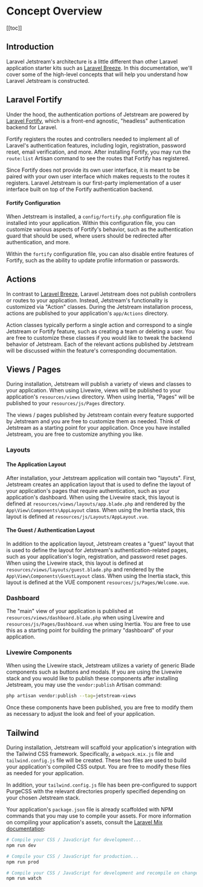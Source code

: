 # Concept Overview

[[toc]]

## Introduction

Laravel Jetstream's architecture is a little different than other Laravel application starter kits such as [Laravel Breeze](https://laravel.com/docs/starter-kits). In this documentation, we'll cover some of the high-level concepts that will help you understand how Laravel Jetstream is constructed.

## Laravel Fortify

Under the hood, the authentication portions of Jetstream are powered by [Laravel Fortify](https://github.com/laravel/fortify), which is a front-end agnostic, "headless" authentication backend for Laravel.

Fortify registers the routes and controllers needed to implement all of Laravel's authentication features, including login, registration, password reset, email verification, and more. After installing Fortify, you may run the `route:list` Artisan command to see the routes that Fortify has registered.

Since Fortify does not provide its own user interface, it is meant to be paired with your own user interface which makes requests to the routes it registers. Laravel Jetstream is our first-party implementation of a user interface built on top of the Fortify authentication backend.

#### Fortify Configuration

When Jetstream is installed, a `config/fortify.php` configuration file is installed into your application. Within this configuration file, you can customize various aspects of Fortify's behavior, such as the authentication guard that should be used, where users should be redirected after authentication, and more.

Within the `fortify` configuration file, you can also disable entire features of Fortify, such as the ability to update profile information or passwords.

## Actions

In contrast to [Laravel Breeze](https://laravel.com/docs/starter-kits), Laravel Jetstream does not publish controllers or routes to your application. Instead, Jetstream's functionality is customized via "Action" classes. During the Jetstream installation process, actions are published to your application's `app/Actions` directory.

Action classes typically perform a single action and correspond to a single Jetstream or Fortify feature, such as creating a team or deleting a user. You are free to customize these classes if you would like to tweak the backend behavior of Jetstream. Each of the relevant actions published by Jetstream will be discussed within the feature's corresponding documentation.

## Views / Pages

During installation, Jetstream will publish a variety of views and classes to your application. When using Livewire, views will be published to your application's `resources/views` directory. When using Inertia, "Pages" will be published to your `resources/js/Pages` directory.

The views / pages published by Jetstream contain every feature supported by Jetstream and you are free to customize them as needed. Think of Jetstream as a starting point for your application. Once you have installed Jetstream, you are free to customize anything you like.

### Layouts

#### The Application Layout

After installation, your Jetstream application will contain two "layouts". First, Jetstream creates an application layout that is used to define the layout of your application's pages that require authentication, such as your application's dashboard. When using the Livewire stack, this layout is defined at `resources/views/layouts/app.blade.php` and rendered by the `App\View\Components\AppLayout` class. When using the Inertia stack, this layout is defined at `resources/js/Layouts/AppLayout.vue`.

#### The Guest / Authentication Layout

In addition to the application layout, Jetstream creates a "guest" layout that is used to define the layout for Jetstream's authentication-related pages, such as your application's login, registration, and password reset pages. When using the Livewire stack, this layout is defined at `resources/views/layouts/guest.blade.php` and rendered by the `App\View\Components\GuestLayout` class. When using the Inertia stack, this layout is defined at the VUE component `resources/js/Pages/Welcome.vue`.

### Dashboard

The "main" view of your application is published at `resources/views/dashboard.blade.php` when using Livewire and `resources/js/Pages/Dashboard.vue` when using Inertia. You are free to use this as a starting point for building the primary "dashboard" of your application.

### Livewire Components

When using the Livewire stack, Jetstream utilizes a variety of generic Blade components such as buttons and modals. If you are using the Livewire stack and you would like to publish these components after installing Jetstream, you may use the `vendor:publish` Artisan command:

```bash
php artisan vendor:publish --tag=jetstream-views
```

Once these components have been published, you are free to modify them as necessary to adjust the look and feel of your application.

## Tailwind

During installation, Jetstream will scaffold your application's integration with the Tailwind CSS framework. Specifically, a `webpack.mix.js` file and `tailwind.config.js` file will be created. These two files are used to build your application's compiled CSS output. You are free to modify these files as needed for your application.

In addition, your `tailwind.config.js` file has been pre-configured to support PurgeCSS with the relevant directories properly specified depending on your chosen Jetstream stack.

Your application's `package.json` file is already scaffolded with NPM commands that you may use to compile your assets. For more information on compiling your application's assets, consult the [Laravel Mix documentation](https://laravel.com/docs/mix):

```bash
# Compile your CSS / JavaScript for development...
npm run dev

# Compile your CSS / JavaScript for production...
npm run prod

# Compile your CSS / JavaScript for development and recompile on change...
npm run watch
```

